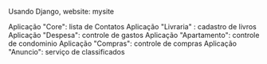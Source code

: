 Usando Django, website: mysite

Aplicação "Core": lista de Contatos
Aplicação "Livraria" : cadastro de livros
Aplicação "Despesa": controle de gastos
Aplicação "Apartamento": controle de condominio
Aplicação "Compras": controle de compras
Aplicação "Anuncio": serviço de classificados
